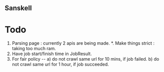 ## Sanskell


# Todo
1. Parsing page : currently 2 apis are being made.
*. Make things strict : taking too much ram.
2. Have job start/finish time in JobResult.
3. For fair policy --
   a) do not crawl same url for 10 mins, if job failed.
   b) do not crawl same url for 1 hour, if job succeeded.
